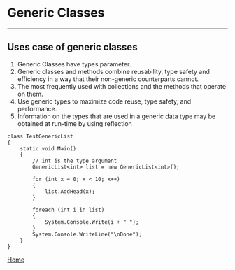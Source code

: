 # Generic Classes
---
## Uses case of generic classes

1. Generic Classes have types parameter.
2. Generic classes and methods combine reusability, type safety and efficiency in a way that their non-generic counterparts cannot.
3. The most frequently used with collections and the methods that operate on them.
4. Use generic types to maximize code reuse, type safety, and performance.
5. Information on the types that are used in a generic data type may be obtained at run-time by using reflection
```
class TestGenericList
{
    static void Main()
    {
        // int is the type argument
        GenericList<int> list = new GenericList<int>();

        for (int x = 0; x < 10; x++)
        {
            list.AddHead(x);
        }

        foreach (int i in list)
        {
            System.Console.Write(i + " ");
        }
        System.Console.WriteLine("\nDone");
    }
}

```
[Home](./README.md)                             
